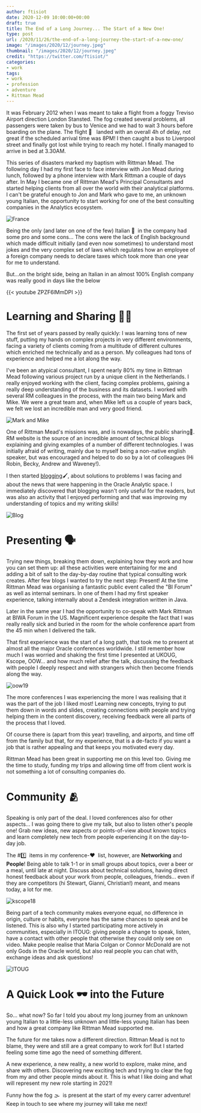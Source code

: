 ```yaml
---
author: ftisiot
date: 2020-12-09 10:00:00+00:00
draft: true
title: The End of a Long Journey... The Start of a New One!
type: post
url: /2020/11/26/the-end-of-a-long-journey-the-start-of-a-new-one/
image: "/images/2020/12/journey.jpeg"
thumbnail: "/images/2020/12/journey.jpeg"
credit: "https://twitter.com/ftisiot/"
categories:
- work
tags:
- work
- profession
- adventure
- Rittman Mead
---
```


It was February 2012 when I was meant to take a flight from a foggy Treviso Airport direction London Stansted. The fog created several problems, all passengers were taken by bus to Venice and we had to wait 3 hours before boarding on the plane. The flight 🛬 &nbsp; landed with an overall 4h of delay, not great if the scheduled arrival time was 8PM! I then caught a bus to Liverpool street and finally got lost while trying to reach my hotel. I finally managed to arrive in bed at 3.30AM.

This series of disasters marked my baptism with Rittman Mead. The following day I had my first face to face interview with Jon Mead during lunch, followed by a phone interview with Mark Rittman a couple of days after. In May I became one of Rittman Mead's Principal Consultants and started helping clients from all over the world with their analytical platforms.
I can't be grateful enough to Jon and Mark who gave to me, an unknown young Italian, the opportunity to start working for one of the best consulting companies in the Analytics ecosystem.

![France](/images/2020/12/start_work_france.jpg)

Being the only (and later on one of the few) Italian 🤌&nbsp; in the company had some pro and some cons... The cons were the lack of English background which made difficult initially (and even now sometimes) to understand most jokes and the very complex set of laws which regulates how an employee of a foreign company needs to declare taxes which took more than one year for me to understand.

But...on the bright side, being an Italian in an almost 100% English company was really good in days like the below

{{< youtube ZPZF6lMmDPI >}}

# Learning and Sharing 👨‍💻

The first set of years passed by really quickly: I was learning tons of new stuff, putting my hands on complex projects in very different environments, facing a variety of clients coming from a multitude of different cultures which enriched me technically and as a person. My colleagues had tons of experience and helped me a lot along the way.

I've been an atypical consultant, I spent nearly 80% my time in Rittman Mead following various project run by a unique client in the Netherlands. I really enjoyed working with the client, facing complex problems, gaining a really deep understanding of the business and its datasets. I worked with several RM colleagues in the process, with the main two being Mark and Mike. We were a great team and, when Mike left us a couple of years back, we felt we lost an incredible man and very good friend.

![Mark and Mike](/images/2020/12/mark_mike.jpeg)

One of Rittman Mead's missions was, and is nowadays, the public sharing🎤. RM website is the source of an incredible amount of technical blogs explaining and giving examples of a number of different technologies. I was initially afraid of writing, mainly due to myself being a non-native english speaker, but was encouraged and helped to do so by a lot of colleagues (Hi Robin, Becky, Andrew and Waveney!).

I then started [blogging](http://ritt.md/FT)🖌, about solutions to problems I was facing and about the news that were happening in the Oracle Analytic space. I immediately discovered that blogging wasn't only useful for the readers, but was also an activity that I enjoyed performing and that was improving my understanding of topics and my writing skills!

![Blog](/images/2020/12/blog_example.jpg)

# Presenting 🗣

Trying new things, breaking them down, explaining how they work and how you can set them up: all these activities were entertaining for me and adding a bit of salt to the day-by-day routine that typical consulting work creates. After few blogs I wanted to try the next step: Present! At the time Rittman Mead was organising a fantastic public event called the "BI Forum" as well as internal seminars. In one of them I had my first speaker experience, talking internally about a Zendesk integration written in Java.

Later in the same year I had the opportunity to co-speak with Mark Rittman at BIWA Forum in the US. Magnificent experience despite the fact that I was really really sick and buried in the room for the whole conference apart from the 45 min when I delivered the talk.

That first experience was the start of a long path, that took me to present at almost all the major Oracle conferences worldwide. I still remember how much I was worried and shaking the first time I presented at UKOUG, Kscope, OOW... and how much relief after the talk, discussing the feedback with people I deeply respect and with strangers which then become friends along the way.

![oow19](/images/2020/12/oow19.jpeg)

The more conferences I was experiencing the more I was realising that it was the part of the job I liked most! Learning new concepts, trying to put them down in words and slides, creating connections with people and trying helping them in the content discovery, receiving feedback were all parts of the process that I loved.

Of course there is (apart from this year) travelling, and airports, and time off from the family but that, for my experience, that is a de-facto if you want a job that is rather appealing and that keeps you motivated every day.

Rittman Mead has been great in supporting me on this level too. Giving me the time to study, funding my trips and allowing time off from client work is not something a lot of consulting companies do.

# Community 🫂

Speaking is only part of the deal. I loved conferences also for other aspects... I was going there to give my talk, but also to listen other's people one! Grab new ideas, new aspects or points-of-view about known topics and learn completely new tech from people experiencing it on the day-to-day job.

The #1️⃣&nbsp; items in my conference-❤️&nbsp; list, however, are **Networking** and **People**! Being able to talk 1-1 or in small groups about topics, over a beer or a meal, until late at night. Discuss about technical solutions, having direct honest feedback about your work from people, colleagues, friends... even if they are competitors (hi Stewart, Gianni, Christian!) meant, and means today, a lot for me.

![kscope18](/images/2020/12/kscope18.jpeg)

Being part of a tech community makes everyone equal, no difference in origin, culture or habits, everyone has the same chances to speak and be listened.
This is also why I started participating more actively in communities, especially in ITOUG: giving people a change to speak, listen, have a contact with other people that otherwise they could only see on video. Make people realise that Maria Colgan or Connor McDonald are not only Gods in the Oracle world, but also real people you can chat with, exchange ideas and ask questions!

![ITOUG](/images/2020/12/ITOUG_board.jpeg)


# A Quick Look 🕶&nbsp;into the Future

So... what now? So far I told you about my long journey from an unknown young Italian to a little-less unknown and little-less young Italian has been and how a great company like Rittman Mead supported me.

The future for me takes now a different direction. Rittman Mead is not to blame, they were and still are a great company to work for! But I started feeling some time ago the need of something different.

A new experience, a new reality, a new world to explore, make mine, and share with others. Discovering new exciting tech and trying to clear the fog from my and other people minds about it. This is what I like doing and what will represent my new role starting in 2021!

Funny how the fog 🌫&nbsp; is present at the start of my every carrer adventure! Keep in touch to see where my journey will take me next!
